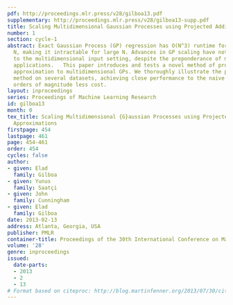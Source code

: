 ```yaml
---
pdf: http://proceedings.mlr.press/v28/gilboa13.pdf
supplementary: http://proceedings.mlr.press/v28/gilboa13-supp.pdf
title: Scaling Multidimensional Gaussian Processes using Projected Additive Approximations
number: 1
section: cycle-1
abstract: Exact Gaussian Process (GP) regression has O(N^3) runtime for data size
  N, making it intractable for large N. Advances in GP scaling have not been extended
  to the multidimensional input setting, despite the preponderance of multidimensional
  applications.   This paper introduces and tests a novel method of projected additive
  approximation to multidimensional GPs. We thoroughly illustrate the power of this
  method on several datasets, achieving close performance to the naive Full GP at
  orders of magnitude less cost.
layout: inproceedings
series: Proceedings of Machine Learning Research
id: gilboa13
month: 0
tex_title: Scaling Multidimensional {G}aussian Processes using Projected Additive
  Approximations
firstpage: 454
lastpage: 461
page: 454-461
order: 454
cycles: false
author:
- given: Elad
  family: Gilboa
- given: Yunus
  family: Saatçi
- given: John
  family: Cunningham
- given: Elad
  family: Gilboa
date: 2013-02-13
address: Atlanta, Georgia, USA
publisher: PMLR
container-title: Proceedings of the 30th International Conference on Machine Learning
volume: '28'
genre: inproceedings
issued:
  date-parts:
  - 2013
  - 2
  - 13
# Format based on citeproc: http://blog.martinfenner.org/2013/07/30/citeproc-yaml-for-bibliographies/
---
```

